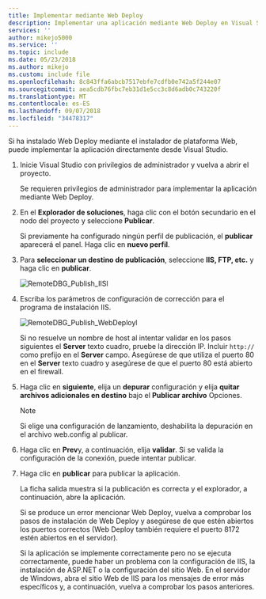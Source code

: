 ```yaml
---
title: Implementar mediante Web Deploy
description: Implementar una aplicación mediante Web Deploy en Visual Studio
services: ''
author: mikejo5000
ms.service: ''
ms.topic: include
ms.date: 05/23/2018
ms.author: mikejo
ms.custom: include file
ms.openlocfilehash: 8c843ffa6abcb7517ebfe7cdfb0e742a5f244e07
ms.sourcegitcommit: aea5cdb76fbc7eb31d1e5cc3c8d6adb0c743220f
ms.translationtype: MT
ms.contentlocale: es-ES
ms.lasthandoff: 09/07/2018
ms.locfileid: "34478317"
---
```

Si ha instalado Web Deploy mediante el instalador de plataforma Web, puede implementar la aplicación directamente desde Visual Studio.

1. Inicie Visual Studio con privilegios de administrador y vuelva a abrir el proyecto.

    Se requieren privilegios de administrador para implementar la aplicación mediante Web Deploy.

1. En el **Explorador de soluciones**, haga clic con el botón secundario en el nodo del proyecto y seleccione **Publicar**.

    Si previamente ha configurado ningún perfil de publicación, el **publicar** aparecerá el panel. Haga clic en **nuevo perfil**.

1. Para **seleccionar un destino de publicación**, seleccione **IIS, FTP, etc.** y haga clic en **publicar**.

    ![RemoteDBG_Publish_IISl](../media/remotedbg_iis_profile.png "RemoteDBG_Publish_IIS")

1. Escriba los parámetros de configuración de corrección para el programa de instalación IIS.

    ![RemoteDBG_Publish_WebDeployl](../media/remotedbg_iis_webdeploy_config.png "RemoteDBG_Publish_WebDeploy")

    Si no resuelve un nombre de host al intentar validar en los pasos siguientes el **Server** texto cuadro, pruebe la dirección IP. Incluir `http://` como prefijo en el **Server** campo.  Asegúrese de que utiliza el puerto 80 en el **Server** texto cuadro y asegúrese de que el puerto 80 está abierto en el firewall.

1. Haga clic en **siguiente**, elija un **depurar** configuración y elija **quitar archivos adicionales en destino** bajo el **Publicar archivo** Opciones.

    > [!NOTE]
    > Si elige una configuración de lanzamiento, deshabilita la depuración en el archivo web.config al publicar.

1. Haga clic en **Prev**y, a continuación, elija **validar**. Si se valida la configuración de la conexión, puede intentar publicar.

1. Haga clic en **publicar** para publicar la aplicación.

    La ficha salida muestra si la publicación es correcta y el explorador, a continuación, abre la aplicación.

    Si se produce un error mencionar Web Deploy, vuelva a comprobar los pasos de instalación de Web Deploy y asegúrese de que estén abiertos los puertos correctos (Web Deploy también requiere el puerto 8172 estén abiertos en el servidor).

    Si la aplicación se implemente correctamente pero no se ejecuta correctamente, puede haber un problema con la configuración de IIS, la instalación de ASP.NET o la configuración del sitio Web. En el servidor de Windows, abra el sitio Web de IIS para los mensajes de error más específicos y, a continuación, vuelva a comprobar los pasos anteriores.

